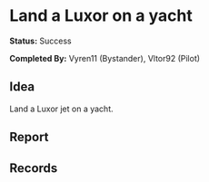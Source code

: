 # Land a Luxor on a yacht

**Status:** <span class="status success">Success</span>

**Completed By:** <span>Vyren11</span> (Bystander), <span>Vltor92</span> (Pilot)

## Idea
Land a Luxor jet on a yacht. 

## Report


## Records

